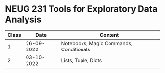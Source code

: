 # NEUG 231 Tools for Exploratory Data Analysis

| Class | Date | Content |
| ------------- | ------------- | ------------- | 
| 1 | 26-09-2022 | Notebooks, Magic Commands, Conditionals |
| 2 | 03-10-2022 | Lists, Tuple, Dicts |

